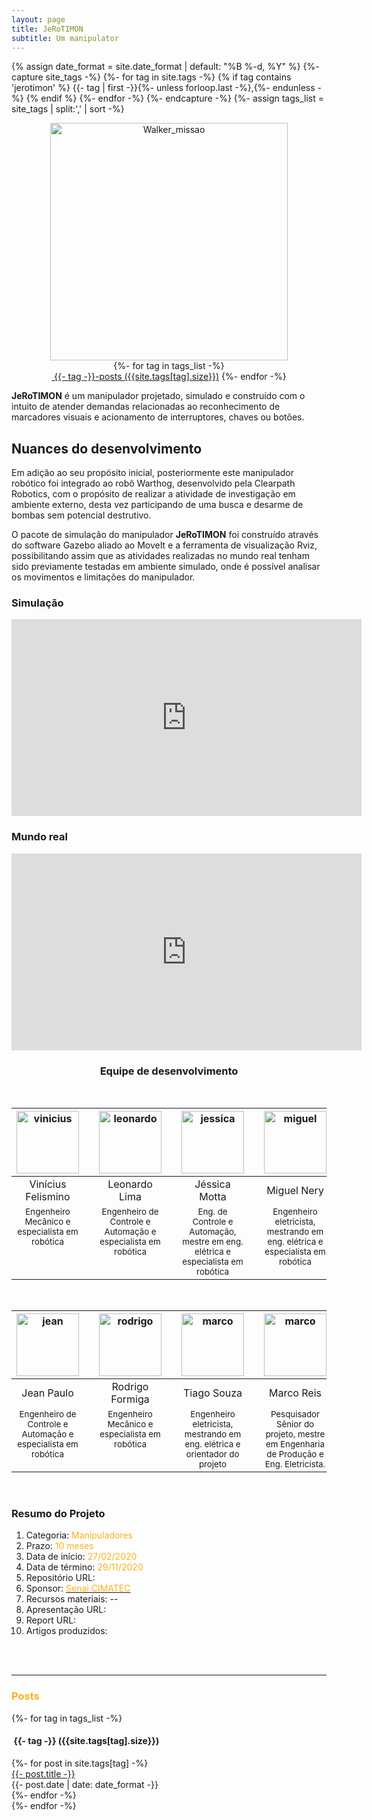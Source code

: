 ```yaml
---
layout: page
title: JeRoTIMON
subtitle: Um manipulator
---
```

{% assign date_format = site.date_format | default: "%B %-d, %Y" %}
{%- capture site_tags -%}
    {%- for tag in site.tags -%}
      {% if tag contains 'jerotimon' %}
        {{- tag | first -}}{%- unless forloop.last -%},{%- endunless -%}
      {% endif %} 
    {%- endfor -%}
{%- endcapture -%}
{%- assign tags_list = site_tags | split:',' | sort -%}

<center><img src="{{ 'assets/img/jerotimon/jerotimon.jpeg' | relative_url }}" alt="Walker_missao" width="380"/></center>

<div class="before-content">
  <center>
    {%- for tag in tags_list -%}
      <br>
      <a href="#{{- tag -}}" class="btn btn-primary tag-btn"><i class="fas fa-tag" aria-hidden="true"></i>&nbsp;{{- tag -}}-posts&nbsp;({{site.tags[tag].size}})</a>
    {%- endfor -%}
  </center>    
  <!--hr class="mark"-->
</div>

<!-- # turBOT -->
**JeRoTIMON** é um manipulador projetado, simulado e construído com o intuito de atender demandas relacionadas ao reconhecimento de marcadores visuais e acionamento de interruptores, chaves ou botões.
<br>

<!-- ## Requisitos -->
## Nuances do desenvolvimento
Em adição ao seu propósito inicial, posteriormente este manipulador robótico foi integrado ao robô Warthog, desenvolvido pela Clearpath Robotics, com o propósito de realizar a atividade de investigação em ambiente externo, desta vez participando de uma busca e desarme de bombas sem potencial destrutivo.

O pacote de simulação do manipulador **JeRoTIMON** foi construído através do software Gazebo aliado ao MoveIt e a ferramenta de visualização Rviz, possibilitando assim que as atividades realizadas no mundo real tenham sido previamente testadas em ambiente simulado, onde é possível analisar os movimentos e limitações do manipulador.
<br>

### Simulação
<center>
<iframe width="560" height="315" src="https://www.youtube.com/embed/s6215O7YVjU" title="YouTube video player" frameborder="0" allow="accelerometer; autoplay; clipboard-write; encrypted-media; gyroscope; picture-in-picture" allowfullscreen></iframe>
</center>

### Mundo real
<center>
<iframe width="560" height="315" src="https://www.youtube.com/embed/sRJByJuQB2Q" title="YouTube video player" frameborder="0" allow="accelerometer; autoplay; clipboard-write; encrypted-media; gyroscope; picture-in-picture" allowfullscreen></iframe>
</center>

<!-- ## Equipe -->
<center><h3 class="post-title">Equipe de desenvolvimento</h3><br/></center>

<div class="row">
  <div class=" col-xl-auto offset-xl-0 col-lg-4 offset-lg-0">
    <table class="table-borderless highlight">
      <thead>
        <tr>
          <th><center><img src="{{ 'assets/img/people/viniciusfelismino-1.png' | relative_url }}" width="100" alt="vinicius" class="img-fluid rounded-circle" /></center></th>
          <th></th>
          <th><center><img src="{{ 'assets/img/people/leonardolima-1.png' | relative_url }}" width="100" alt="leonardo" class="img-fluid rounded-circle" /></center></th>
          <th></th>
          <th><center><img src="{{ 'assets/img/people/jessicamotta-1.png' | relative_url }}" width="100" alt="jessica" class="img-fluid rounded-circle"/></center></th>
          <th></th>
          <th><center><img src="{{ 'assets/img/people/miguelnery-1.png' | relative_url }}" width="100" alt="miguel" class="img-fluid rounded-circle"/></center></th>
        </tr>
      </thead>
      <tbody>
        <tr class="font-weight-bolder" style="text-align: center margin-top: 0">
          <td width="25%"><center>Vinícius Felismino</center></td>
          <td></td>
          <td width="25%"><center>Leonardo Lima</center></td>
          <td></td>
          <td width="25%"><center>Jéssica Motta</center></td>
          <td></td>
          <td width="25%"><center>Miguel Nery</center></td>
        </tr>
        <tr style="text-align:center" >
          <td width="25%" style="vertical-align: top"><small>Engenheiro Mecânico e especialista em robótica</small></td>
          <td></td>
          <td width="25%" style="vertical-align: top"><small>Engenheiro de Controle e Automação e especialista em robótica</small></td>
          <td></td>
          <td width="25%" style="vertical-align: top"><small>Eng. de Controle e Automação, mestre em eng. elétrica e especialista em robótica</small></td>
          <td></td>
          <td width="25%" style="vertical-align: top"><small>Engenheiro eletricista, mestrando em eng. elétrica e especialista em robótica</small></td>
        </tr>
      </tbody>
    </table>
  </div>
</div>

<br>

<div class="row">
  <div class=" col-xl-auto offset-xl-0 col-lg-4 offset-lg-0">
    <table class="table-borderless highlight">
      <thead>
        <tr>
          <th><center><img src="{{ 'assets/img/people/jeanpaulo-1.png' | relative_url }}" width="100" alt="jean" class="img-fluid rounded-circle" /></center></th>
          <th></th>
          <th><center><img src="{{ 'assets/img/people/rodrigoformiga-1.png' | relative_url }}" width="100" alt="rodrigo" class="img-fluid rounded-circle" /></center></th>
          <th></th>
          <th><center><img src="{{ 'assets/img/people/tiagosouza.jpg' | relative_url }}" width="100" alt="marco" class="img-fluid rounded-circle"/></center></th>
          <th></th>
          <th><center><img src="{{ 'assets/img/people/marcoreis8b&w-1.png' | relative_url }}" width="100" alt="marco" class="img-fluid rounded-circle"/></center></th>
        </tr>
      </thead>
      <tbody>
        <tr class="font-weight-bolder" style="text-align: center margin-top: 0">
          <td width="25%"><center>Jean Paulo</center></td>
          <td></td>
          <td width="25%"><center>Rodrigo Formiga</center></td>
          <td></td>
          <td width="25%"><center>Tiago Souza</center></td>
          <td></td>
          <td width="25%"><center>Marco Reis</center></td>
        </tr>
        <tr style="text-align:center" >
          <td width="25%" style="vertical-align: top"><small>Engenheiro de Controle e Automação e especialista em robótica</small></td>
          <td></td>
          <td width="25%" style="vertical-align: top"><small>Engenheiro Mecânico e especialista em robótica</small></td>
          <td></td>
          <td width="25%" style="vertical-align: top"><small>Engenheiro eletricista, mestrando em eng. elétrica e orientador do projeto</small></td>
          <td></td>
          <td width="25%" style="vertical-align: top"><small>Pesquisador Sênior do projeto, mestre em Engenharia de Produção e Eng. Eletricista.</small></td>
        </tr>
      </tbody>
    </table>
  </div>
</div>

<br>

### Resumo do Projeto
1. Categoria: <font color="#fbb117">Manipuladores</font>
2. Prazo: <font color="#fbb117">10 meses</font>
3. Data de início: <font color="#fbb117">27/02/2020</font>
4. Data de término: <font color="#fbb117">29/11/2020</font>
5. Repositório URL: <!--[Walker](https://github.com/Brazilian-Institute-of-Robotics/bir_walker)-->
6. Sponsor: <a href="http://www.senaicimatec.com.br/en/"><font color="#fbb117">Senai CIMATEC</font></a>
7. Recursos materiais: --
8. Apresentação URL: <!--[Walker-docs](https://github.com/Brazilian-Institute-of-Robotics/bir_walker-docs/tree/main)-->
9. Report URL: <!--[Walker-report](https://github.com/Brazilian-Institute-of-Robotics/bir_walker-docs/tree/report-design)-->
10. Artigos produzidos:

<br>


<br>
<hr class="mark">
<div id="full-tags-list">
<h3 class="post-title"><font color="#fbb117">Posts</font></h3>
  {%- for tag in tags_list -%}
      <h4 id="{{- tag -}}" class="linked-section">
          <i class="fas fa-tag" aria-hidden="true"></i>
          &nbsp;{{- tag -}}&nbsp;({{site.tags[tag].size}})
      </h4>
      <div class="post-list">
          {%- for post in site.tags[tag] -%}
              <div class="tag-entry">
                  <a href="{{ post.url | relative_url }}">{{- post.title -}}</a>
                  <div class="entry-date">
                      <time datetime="{{- post.date | date_to_xmlschema -}}">{{- post.date | date: date_format -}}</time>
                  </div>
              </div>
          {%- endfor -%}
      </div>
  {%- endfor -%}
</div>


<!-- ## Resultados até o momento -->



<!-- ![sw-2](https://takodana.files.wordpress.com/2016/01/star-wars-empire-strikes-back-poster.jpg?w=1024&h=1448) -->


